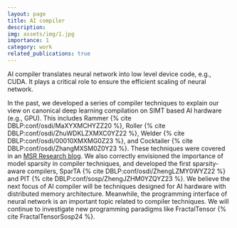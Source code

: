 ```yaml
---
layout: page
title: AI compiler
description: 
img: assets/img/1.jpg
importance: 1
category: work
related_publications: true
---
```


AI compiler translates neural network into low level device code, e.g., CUDA. It plays a critical role to ensure the efficient scaling of neural network. 

In the past, we developed a series of compiler techniques to explain our view on canonical deep learning compilation on SIMT based AI hardware (e.g., GPU). 
This includes Rammer {% cite DBLP:conf/osdi/MaXYXMCHYZZ20 %}, Roller {% cite DBLP:conf/osdi/ZhuWDKLZXMXC0YZ22 %}, Welder {% cite DBLP:conf/osdi/00010XMXMG0Z23 %}, and Cocktailer {% cite DBLP:conf/osdi/ZhangMXSM0Z0Y23 %}.
These techniques were covered in an [MSR Research blog](https://www.microsoft.com/en-us/research/blog/building-a-heavy-metal-quartet-of-ai-compilers/). 
We also correctly envisioned the importance of model sparsity in compiler techniques, and developed the first sparsity-aware compilers, SparTA {% cite DBLP:conf/osdi/ZhengLZMY0WYZ22 %} and PIT {% cite DBLP:conf/sosp/ZhengJZHM0YZQYZ23 %}. 
We believe the next focus of AI compiler will be techniques designed for AI hardware with distributed memory architecture. Meanwhile, the programming interface of neural network is an important topic related to compiler techniques. We will continue to investigate new programming paradigms like FractalTensor {% cite FractalTensorSosp24 %}. 
